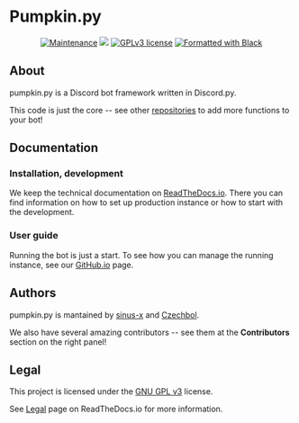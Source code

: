 # Pumpkin.py

<p align="center">
  <a href="https://github.com/Pumpkin-py/Pumpkin.py/graphs/commit-activity"><img src="https://img.shields.io/github/last-commit/Pumpkin-py/Pumpkin.py?style=for-the-badge" alt="Maintenance" /></a>
  <a href="https://github.com/Pumpkin-py/pumpkin.py/actions"><img src="https://img.shields.io/github/workflow/status/Pumpkin-py/pumpkin.py/Build?style=for-the-badge" /></a>
  <a href="https://github.com/Pumpkin-py/Pumpkin.py/blob/master/LICENSE"><img src="https://img.shields.io/badge/License-GPLv3-brightgreen?style=for-the-badge" alt="GPLv3 license" /></a>
  <a href="https://github.com/psf/black"><img src="https://img.shields.io/badge/code%20style-black-000000.svg?style=for-the-badge" alt="Formatted with Black" /></a>
</p>

## About

pumpkin.py is a Discord bot framework written in Discord.py.

This code is just the core -- see other [repositories](https://github.com/orgs/pumpkin-py/repositories) to add more functions to your bot!

## Documentation

### Installation, development

We keep the technical documentation on [ReadTheDocs.io](https://pumpkinpy.readthedocs.io/en/latest/).
There you can find information on how to set up production instance or how to start with the development.

### User guide

Running the bot is just a start.
To see how you can manage the running instance, see our [GitHub.io](https://pumpkin-py.github.io/docs/) page.

## Authors

pumpkin.py is mantained by [sinus-x](https://github.com/sinus-x) and [Czechbol](https://github.com/Czechbol).

We also have several amazing contributors -- see them at the **Contributors** section on the right panel!

## Legal

This project is licensed under the [GNU GPL v3](LICENSE) license.

See [Legal](https://pumpkinpy.readthedocs.io/en/latest/about/legal.html) page on ReadTheDocs.io for more information.
